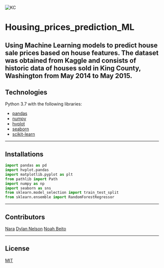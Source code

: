 ![KC](https://everything-pr.com/wp-content/uploads/2018/10/King-County-Procurement-Issues-Public-Relations-RFP.jpg)
# Housing_prices_prediction_ML
Using Machine Learning models to predict house sale prices based on house features. The dataset was obtained from Kaggle and consists of historic data of houses sold in King County, Washington from May 2014 to May 2015. 
---
## Technologies
Python 3.7 with the following libraries:
* [pandas](https://github.com/pandas-dev/pandas)
* [numpy](https://github.com/numpy/numpy)
* [hvplot](https://github.com/holoviz/hvplot)
* [seaborn](https://seaborn.pydata.org/)
* [scikit-learn](https://scikit-learn.org/stable/)
---
## Installations
```python
import pandas as pd
import hvplot.pandas
import matplotlib.pyplot as plt
from pathlib import Path
import numpy as np
import seaborn as sns
from sklearn.model_selection import train_test_split
from sklearn.ensemble import RandomForestRegressor
```
---
## Contributors

[Nara](https://github.com/arakelyannara)
[Dylan Nelson](https://github.com/anythingelse-sf)
[Noah Beito](https://www.linkedin.com/in/noah-beito/)

---
## License
[MIT](https://github.com/git/git-scm.com/blob/main/MIT-LICENSE.txt)
